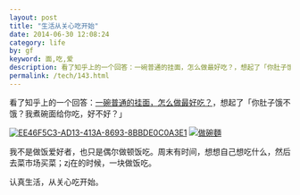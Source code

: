 ```yaml
---
layout: post
title: "生活从关心吃开始"
date: 2014-06-30 12:08:24
category: life
by: gf
keyword: 面,吃,爱
description: 看了知乎上的一个回答：一碗普通的挂面，怎么做最好吃？，想起了「你肚子饿不饿？我煮碗面给你吃，好不好？」我不是做饭爱好者，也只是偶尔做顿饭吃。周末有时间，想想自己想吃什么，然后去菜市
permalink: /tech/143.html
---
```

看了知乎上的一个回答：[一碗普通的挂面，怎么做最好吃？][Link 1]，想起了「你肚子饿不饿？我煮碗面给你吃，好不好？」

[![EE46F5C3-AD13-413A-8693-8BBDE0C0A3E1][]][EE46F5C3-AD13-413A-8693-8BBDE0C0A3E1 1] [![做碗麵][12328bf0706c994020fb5d3e00c06ccc.jpg]][12328bf0706c994020fb5d3e00c06ccc.jpg 1]

我不是做饭爱好者，也只是偶尔做顿饭吃。周末有时间，想想自己想吃什么，然后去菜市场买菜；zj在的时候，一块做饭吃。

认真生活，从关心吃开始。


[Link 1]: http://www.zhihu.com/question/21089810
[EE46F5C3-AD13-413A-8693-8BBDE0C0A3E1]: http://www.gfzj.us/gfzjus_blog/tech/2014-10-22/e1e404babad924a331905896a2d85e04.jpg
[EE46F5C3-AD13-413A-8693-8BBDE0C0A3E1 1]: http://gfzj.us/wp-content/uploads/2014/06/EE46F5C3-AD13-413A-8693-8BBDE0C0A3E1.jpg
[12328bf0706c994020fb5d3e00c06ccc.jpg]: http://www.gfzj.us/gfzjus_blog/tech/2014-10-22/12328bf0706c994020fb5d3e00c06ccc.jpg
[12328bf0706c994020fb5d3e00c06ccc.jpg 1]: http://gfzj.us/wp-content/uploads/2014/06/p171526619-1.jpg